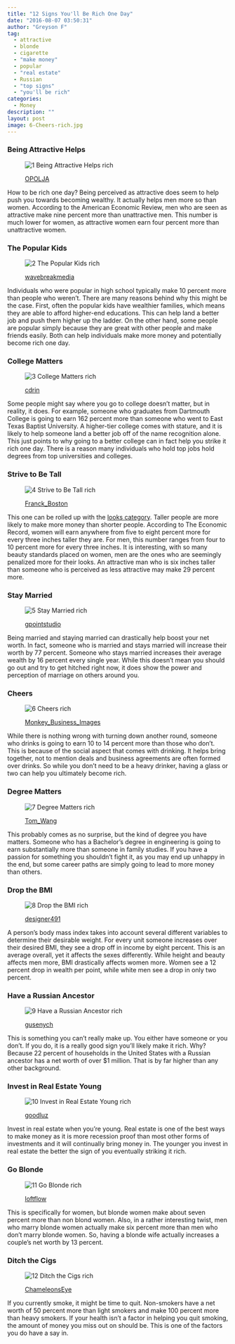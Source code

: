 ```yaml
---
title: "12 Signs You'll Be Rich One Day"
date: "2016-08-07 03:50:31"
author: "Greyson F"
tag:
  - attractive
  - blonde
  - cigarette
  - "make money"
  - popular
  - "real estate"
  - Russian
  - "top signs"
  - "you'll be rich"
categories:
  - Money
description: ""
layout: post
image: 6-Cheers-rich.jpg
---
```


### Being Attractive Helps

<figure aria-describedby="caption-attachment-3991" class="wp-caption alignnone" id="attachment_3991" style="width: 700px">

![1 Being Attractive Helps rich](/posts/1-Being-Attractive-Helps-rich.jpg)<figcaption class="wp-caption-text" id="caption-attachment-3991">[OPOLJA](https://www.shutterstock.com/pic-179503289/stock-photo-face-of-beautiful-woman-on-the-background-of-business-people.html)</figcaption></figure>

How to be rich one day? Being perceived as attractive does seem to help push you towards becoming wealthy. It actually helps men more so than women. According to the American Economic Review, men who are seen as attractive make nine percent more than unattractive men. This number is much lower for women, as attractive women earn four percent more than unattractive women.

### The Popular Kids

<figure aria-describedby="caption-attachment-3992" class="wp-caption alignnone" id="attachment_3992" style="width: 700px">

![2 The Popular Kids rich](/posts/2-The-Popular-Kids-rich.jpg)<figcaption class="wp-caption-text" id="caption-attachment-3992">[wavebreakmedia](https://www.shutterstock.com/pic-119443741/stock-photo-students-sitting-clinking-cups-while-smiling-in-college-cafe.html)</figcaption></figure>

Individuals who were popular in high school typically make 10 percent more than people who weren’t. There are many reasons behind why this might be the case. First, often the popular kids have wealthier families, which means they are able to afford higher-end educations. This can help land a better job and push them higher up the ladder. On the other hand, some people are popular simply because they are great with other people and make friends easily. Both can help individuals make more money and potentially become rich one day.

### College Matters

<figure aria-describedby="caption-attachment-3993" class="wp-caption alignnone" id="attachment_3993" style="width: 700px">

![3 College Matters rich](/posts/3-College-Matters-rich.jpg)<figcaption class="wp-caption-text" id="caption-attachment-3993">[cdrin](https://www.shutterstock.com/pic-143473063/stock-photo-harvard-street-sign-with-a-classic-red-brick-building-in-the-background-location-harvard.html)</figcaption></figure>

Some people might say where you go to college doesn’t matter, but in reality, it does. For example, someone who graduates from Dartmouth College is going to earn 162 percent more than someone who went to East Texas Baptist University. A higher-tier college comes with stature, and it is likely to help someone land a better job off of the name recognition alone. This just points to why going to a better college can in fact help you strike it rich one day. There is a reason many individuals who hold top jobs hold degrees from top universities and colleges.

### Strive to Be Tall

<figure aria-describedby="caption-attachment-3994" class="wp-caption alignnone" id="attachment_3994" style="width: 700px">

![4 Strive to Be Tall rich](/posts/4-Strive-to-Be-Tall-rich.jpg)<figcaption class="wp-caption-text" id="caption-attachment-3994">[Franck_Boston](https://www.shutterstock.com/pic-44593291/stock-photo-young-couple-back-to-back-trying-to-talk-isolated-on-white.html)</figcaption></figure>

This one can be rolled up with the [looks category](https://www.businessinsider.com/15-signs-you-will-be-rich-2010-10?op=1). Taller people are more likely to make more money than shorter people. According to The Economic Record, women will earn anywhere from five to eight percent more for every three inches taller they are. For men, this number ranges from four to 10 percent more for every three inches. It is interesting, with so many beauty standards placed on women, men are the ones who are seemingly penalized more for their looks. An attractive man who is six inches taller than someone who is perceived as less attractive may make 29 percent more.

### Stay Married

<figure aria-describedby="caption-attachment-3995" class="wp-caption alignnone" id="attachment_3995" style="width: 700px">

![5 Stay Married rich](/posts/5-Stay-Married-rich.jpg)<figcaption class="wp-caption-text" id="caption-attachment-3995">[gpointstudio](https://www.shutterstock.com/pic-287991707/stock-photo-happy-senior-couple-on-te-sofa.html)</figcaption></figure>

Being married and staying married can drastically help boost your net worth. In fact, someone who is married and stays married will increase their worth by 77 percent. Someone who stays married increases their average wealth by 16 percent every single year. While this doesn’t mean you should go out and try to get hitched right now, it does show the power and perception of marriage on others around you.

### Cheers

<figure aria-describedby="caption-attachment-3996" class="wp-caption alignnone" id="attachment_3996" style="width: 700px">

![6 Cheers rich](/posts/6-Cheers-rich.jpg)<figcaption class="wp-caption-text" id="caption-attachment-3996">[Monkey_Business_Images](https://www.shutterstock.com/pic-238694314/stock-photo-group-of-friends-enjoying-evening-drinks-in-bar.html)</figcaption></figure>

While there is nothing wrong with turning down another round, someone who drinks is going to earn 10 to 14 percent more than those who don’t. This is because of the social aspect that comes with drinking. It helps bring together, not to mention deals and business agreements are often formed over drinks. So while you don’t need to be a heavy drinker, having a glass or two can help you ultimately become rich.

### Degree Matters

<figure aria-describedby="caption-attachment-3997" class="wp-caption alignnone" id="attachment_3997" style="width: 700px">

![7 Degree Matters rich](/posts/7-Degree-Matters-rich.jpg)<figcaption class="wp-caption-text" id="caption-attachment-3997">[Tom_Wang](https://www.shutterstock.com/pic-177569810/stock-photo-businessman-cooperate-with-different-industries-people.html)</figcaption></figure>

This probably comes as no surprise, but the kind of degree you have matters. Someone who has a Bachelor’s degree in engineering is going to earn substantially more than someone in family studies. If you have a passion for something you shouldn’t fight it, as you may end up unhappy in the end, but some career paths are simply going to lead to more money than others.

### Drop the BMI

<figure aria-describedby="caption-attachment-3998" class="wp-caption alignnone" id="attachment_3998" style="width: 700px">

![8 Drop the BMI rich](/posts/8-Drop-the-BMI-rich.jpg)<figcaption class="wp-caption-text" id="caption-attachment-3998">[designer491](https://www.shutterstock.com/pic-283177196/stock-photo-bmi-body-mass-index-formula-rate-formula-in-a-notepad.html)</figcaption></figure>

A person’s body mass index takes into account several different variables to determine their desirable weight. For every unit someone increases over their desired BMI, they see a drop off in income by eight percent. This is an average overall, yet it affects the sexes differently. While height and beauty affects men more, BMI drastically affects women more. Women see a 12 percent drop in wealth per point, while white men see a drop in only two percent.

### Have a Russian Ancestor

<figure aria-describedby="caption-attachment-3999" class="wp-caption alignnone" id="attachment_3999" style="width: 700px">

![9 Have a Russian Ancestor rich](/posts/9-Have-a-Russian-Ancestor-rich-e1470687289980.jpg)<figcaption class="wp-caption-text" id="caption-attachment-3999">[gusenych](https://www.shutterstock.com/pic-423993283/stock-vector-icon-made-in-russia-on-the-flag-of-russia.html)

</figcaption></figure>

This is something you can’t really make up. You either have someone or you don’t. If you do, it is a really good sign you’ll likely make it rich. Why? Because 22 percent of households in the United States with a Russian ancestor has a net worth of over $1 million. That is by far higher than any other background.

### Invest in Real Estate Young

<figure aria-describedby="caption-attachment-4000" class="wp-caption alignnone" id="attachment_4000" style="width: 700px">

![10 Invest in Real Estate Young rich](/posts/10-Invest-in-Real-Estate-Young-rich.jpg)<figcaption class="wp-caption-text" id="caption-attachment-4000">[goodluz](https://www.shutterstock.com/pic-103885106/stock-photo-couple-in-real-estate-agency-talking-to-construction-planner.html)</figcaption></figure>

Invest in real estate when you’re young. Real estate is one of the best ways to make money as it is more recession proof than most other forms of investments and it will continually bring money in. The younger you invest in real estate the better the sign of you eventually striking it rich.

### Go Blonde

<figure aria-describedby="caption-attachment-4001" class="wp-caption alignnone" id="attachment_4001" style="width: 700px">

![11 Go Blonde rich](/posts/11-Go-Blonde-rich.jpg)<figcaption class="wp-caption-text" id="caption-attachment-4001">[loftflow](https://www.shutterstock.com/pic-363900452/stock-photo-cropped-shot-view-of-young-female-student-learning-on-line-on-her-laptop-computer-lovely-young.html)</figcaption></figure>

This is specifically for women, but blonde women make about seven percent more than non blond women. Also, in a rather interesting twist, men who marry blonde women actually make six percent more than men who don’t marry blonde women. So, having a blonde wife actually increases a couple’s net worth by 13 percent.

### Ditch the Cigs

<figure aria-describedby="caption-attachment-4002" class="wp-caption alignnone" id="attachment_4002" style="width: 700px">

![12 Ditch the Cigs rich](/posts/12-Ditch-the-Cigs-rich.jpg)<figcaption class="wp-caption-text" id="caption-attachment-4002">[ChameleonsEye](https://www.shutterstock.com/pic-110076689/stock-photo-concept-photo-of-a-man-quitting-smoking-by-breaking-a-cigarette.html)</figcaption></figure>

If you currently smoke, it might be time to quit. Non-smokers have a net worth of 50 percent more than light smokers and make 100 percent more than heavy smokers. If your health isn’t a factor in helping you quit smoking, the amount of money you miss out on should be. This is one of the factors you do have a say in.
